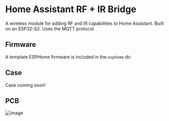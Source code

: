 # Home Assistant RF + IR Bridge

A wireless module for adding RF and IR capabilities to Home Assistant. Built on an ESP32-S2. Uses the MQTT protocol.

## Firmware

A template ESPHome firmware is included in the `esphome` dir.

## Case

Case coming soon!

## PCB

![image](https://github.com/user-attachments/assets/1217d0b5-bb71-4ceb-9051-dba940389f5e)

